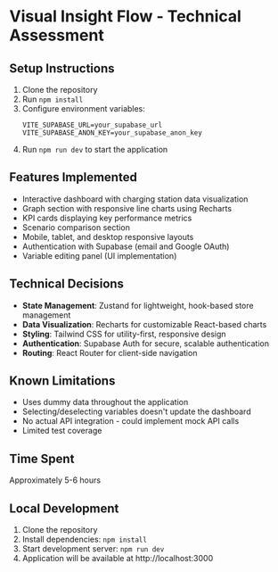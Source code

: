 
# Visual Insight Flow - Technical Assessment

## Setup Instructions

1. Clone the repository
2. Run `npm install`
3. Configure environment variables:
   ```
   VITE_SUPABASE_URL=your_supabase_url
   VITE_SUPABASE_ANON_KEY=your_supabase_anon_key
   ```
4. Run `npm run dev` to start the application

## Features Implemented

- Interactive dashboard with charging station data visualization
- Graph section with responsive line charts using Recharts
- KPI cards displaying key performance metrics
- Scenario comparison section
- Mobile, tablet, and desktop responsive layouts
- Authentication with Supabase (email and Google OAuth)
- Variable editing panel (UI implementation)

## Technical Decisions

- **State Management**: Zustand for lightweight, hook-based store management
- **Data Visualization**: Recharts for customizable React-based charts
- **Styling**: Tailwind CSS for utility-first, responsive design
- **Authentication**: Supabase Auth for secure, scalable authentication
- **Routing**: React Router for client-side navigation

## Known Limitations

- Uses dummy data throughout the application
- Selecting/deselecting variables doesn't update the dashboard
- No actual API integration - could implement mock API calls
- Limited test coverage

## Time Spent

Approximately 5-6 hours

## Local Development

1. Clone the repository
2. Install dependencies: `npm install`
3. Start development server: `npm run dev`
4. Application will be available at http://localhost:3000
